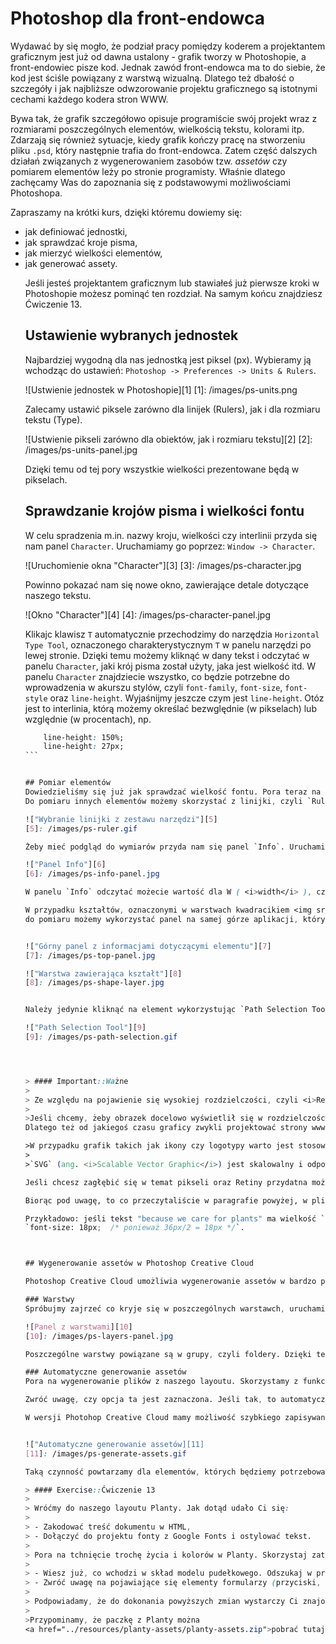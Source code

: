 # Photoshop dla front-endowca

Wydawać by się mogło, że podział pracy pomiędzy koderem a projektantem graficznym jest już od dawna ustalony - grafik tworzy w Photoshopie, a front-endowiec pisze kod. Jednak zawód front-endowca ma to do siebie, że kod jest ściśle powiązany z warstwą wizualną. Dlatego też dbałość o szczegóły i jak najbliższe odwzorowanie projektu graficznego są istotnymi cechami każdego kodera stron WWW.

Bywa tak, że grafik szczegółowo opisuje programiście swój projekt wraz z rozmiarami poszczególnych elementów, wielkością tekstu, kolorami itp. Zdarzają się również sytuacje, kiedy grafik kończy pracę na stworzeniu pliku `.psd`, który następnie trafia do front-endowca. Zatem część dalszych działań związanych z wygenerowaniem zasobów tzw. <i>assetów</i> czy pomiarem elementów leży po stronie programisty. Właśnie dlatego zachęcamy Was do zapoznania się z podstawowymi możliwościami Photoshopa. 

Zapraszamy na krótki kurs, dzięki któremu dowiemy się:
<ul>
	<li>jak definiować jednostki,</li>
	<li>jak sprawdzać kroje pisma,</li>
	<li>jak mierzyć wielkości elementów,</li>
	<li>jak generować assety.</li>

Jeśli jesteś projektantem graficznym lub stawiałeś już pierwsze kroki w Photoshopie możesz pominąć ten rozdział.
Na samym końcu znajdziesz Ćwiczenie 13.

## Ustawienie wybranych jednostek

Najbardziej wygodną dla nas jednostką jest piksel (px). 
Wybieramy ją wchodząc do ustawień: `Photoshop -> Preferences -> Units & Rulers`.


![Ustwienie jednostek w Photoshopie][1]
[1]: /images/ps-units.png

Zalecamy ustawić piksele zarówno dla linijek (Rulers), jak i dla rozmiaru tekstu (Type).

![Ustwienie pikseli zarówno dla obiektów, jak i rozmiaru tekstu][2]
[2]: /images/ps-units-panel.jpg

Dzięki temu od tej pory wszystkie wielkości prezentowane będą w pikselach.

## Sprawdzanie krojów pisma i wielkości fontu

W celu spradzenia m.in. nazwy kroju, wielkości czy interlinii przyda się nam panel `Character`. Uruchamiamy go poprzez: `Window -> Character`.

![Uruchomienie okna "Character"][3]
[3]: /images/ps-character.jpg

Powinno pokazać nam się nowe okno, zawierające detale dotyczące naszego tekstu.

![Okno "Character"][4]
[4]: /images/ps-character-panel.jpg

Klikajc klawisz `T` automatycznie przechodzimy do narzędzia `Horizontal Type Tool`, oznaczonego charakterystycznym `T` w panelu narzędzi po lewej stronie.
Dzięki temu możemy kliknąć w dany tekst i odczytać w panelu `Character`, jaki krój pisma został użyty, jaka jest wielkość itd.
W panelu `Character` znajdziecie wszystko, co będzie potrzebne do wprowadzenia w akurszu stylów, czyli `font-family`, `font-size`, `font-style` oraz `line-height`. 
Wyjaśnijmy jeszcze czym jest `line-height`. Otóz jest to interlinia, którą możemy określać bezwględnie (w pikselach) lub względnie (w procentach), np.

````css
	line-height: 150%;
	line-height: 27px;
```


## Pomiar elementów
Dowiedzieliśmy się już jak sprawdzać wielkość fontu. Pora teraz na obiekty - kontenery, ramki, obrazki. 
Do pomiaru innych elementów możemy skorzystać z linijki, czyli `Ruler Tool`, która znajduje się w panelu z narzędziami.

!["Wybranie linijki z zestawu narzędzi"][5]
[5]: /images/ps-ruler.gif

Żeby mieć podgląd do wymiarów przyda nam się panel `Info`. Uruchamiamy go poprzez: `Window -> Info`.

!["Panel Info"][6]
[6]: /images/ps-info-panel.jpg

W panelu `Info` odczytać możecie wartość dla W ( <i>width</i> ), czyli szerokości oraz H ( <i>height</i> ) wysokości.

W przypadku kształtów, oznaczonymi w warstwach kwadracikiem <img src="/images/ps-shape.jpg" style="width: 200px; display: inline-block; vertical-align: middle;" />, 
do pomiaru możemy wykorzystać panel na samej górze aplikacji, który pokazuje m.in jaki kolor wypełnienia, obramowania oraz wysokość (H) i szerokość (W) ma dany element. 


!["Górny panel z informacjami dotyczącymi elementu"][7]
[7]: /images/ps-top-panel.jpg

!["Warstwa zawierająca kształt"][8]
[8]: /images/ps-shape-layer.jpg


Należy jedynie kliknąć na element wykorzystując `Path Selection Tool`

!["Path Selection Tool"][9]
[9]: /images/ps-path-selection.gif




> #### Important::Ważne
>
> Ze względu na pojawienie się wysokiej rozdzielczości, czyli <i>Retiny</i> w komputerach Mac grafiki zaczęto przygotowywać w "podwójnej gęstości". Na czym to polega?
>
>Jeśli chcemy, żeby obrazek docelowo wyświetlił się w rozdzielczości 100x100 pikseli, to plik który przygotowujemy "pod Retinę" powinien mieć wymiary 200x200 pikseli, czyli dwukrotnie większą wysokość i szerokość. 
Dlatego też od jakiegoś czasu graficy zwykli projektować strony www w dwukrotnie większej rozdzielczości. Dzięki temu bez problemu można przygotować assety w dwóch rozmiarach: @2x (oznaczenie dla Retiny) oraz normalnych rozmiarach 1:1.

>W przypadku grafik takich jak ikony czy logotypy warto jest stosować pliki wektorowe. Najlepszym formatem wektorowym przyjaznym środowisku webowemu jest format `SVG`. 
>
>`SVG` (ang. <i>Scalable Vector Graphic</i>) jest skalowalny i odpowiada naszym potrzebom w temacie responsywności, o której być może już słyszeliście. Dzięki temu możemy zwiększać wymiary obrazka bez utraty jakości w odróżnieniu np. od plików `JPG`.

Jeśli chcesz zagłębić się w temat pikseli oraz Retiny przydatna może być lektura <a href="https://www.smashingmagazine.com/2012/08/towards-retina-web/" target="_blank"> artykułu na Smashing Magazine</a>.

Biorąc pod uwagę, to co przeczytaliście w paragrafie powyżej, w pliku `planty.psd` wszystkie elementy oraz wielkość tekstów są dwukrotnie większe. Zatem jeśli będziecie sprawdzać rozmiary elementów i fontów, pamiętajcie o podzieleniu ich przez 2 przy przypisywaniu wartości w CSS.

Przykładowo: jeśli tekst "because we care for plants" ma wielkość `36px`, docelowo nadamy w pliku CSS wartość: 
`font-size: 18px;  /* ponieważ 36px/2 = 18px */`.



## Wygenerowanie assetów w Photoshop Creative Cloud

Photoshop Creative Cloud umożliwia wygenerowanie assetów w bardzo prosty i szybki sposób. Wszystko opiera się na warstwach (ang. <i>layers</i>). Zanim przejdziemy do szczegółów warto zajrzeć do zawartości pliku `planty.psd` (plik znajduje się w <a href="../resources/planty-assets/planty-assets.zip">zaktualizowanej paczce z zasobami</a> ). Z reguły każdy z elementów - zdjęcia, obiekty, teksty są tworzone w oddzielnej warstwie. Umożliwia to łatwą modyfikację poszczególnych elementów, jak i późniejsze łatwe zapisanie odseparowanych elementów na potrzeby zakodowania layoutu. 

### Warstwy
Spróbujmy zajrzeć co kryje się w poszczególnych warstawch, uruchamiając panel warstw: `Window -> Layers`

![Panel z warstwami][10]
[10]: /images/ps-layers-panel.jpg

Poszczególne warstwy powiązane są w grupy, czyli foldery. Dzięki temu każdy element strony pogrupowany jest według swojej przynależności do sekcji na stronie. Warto trzymać porządek i usunąć zbędne warstwy - dzięki temu nie pogubimy się. Rozwijając grupy znajdziecie konkretne elementy.

### Automatyczne generowanie assetów
Pora na wygenerowanie plików z naszego layoutu. Skorzystamy z funkcjonalności, która zawarta jest w najnowszej wersji programu. Włączamy ją poprzez: `File -> Generate -> Image Assets`.

Zwróć uwagę, czy opcja ta jest zaznaczona. Jeśli tak, to automatyczne generowanie assetów na podstawie nazwy warstw jest włączone. Możemy zatem przejść do kolejnego kroku.

W wersji Photohop Creative Cloud mamy możliwość szybkiego zapisywania assetów z poziomu warstw. Wystarczy zmienić nazwę danej warsty np. z `flower-2` na `flower-2.png`, wtedy w folderze, gdzie znajduje się nasz plik .psd, zostaną automatycznie wygenerowane assety z zadaną przez nas nazwą i rozszerzeniem. Assety są zapisywane w podfolderze `planty-assets`. Sprawdźmy teraz czy pojawił się tam plik z danym assetem. 


!["Automatyczne generowanie assetów][11]
[11]: /images/ps-generate-assets.gif

Taką czynność powtarzamy dla elementów, których będziemy potrzebować do zbudowania layoutu. Pamiętajcie, że CSS umożliwia stworzenie wielu obiektów takich jak ramki lub proste figury geometryczne, więc nie musimy zapisywać każdej z warstw do pliku. W przypadku Planty potrzebować będziemy jedynie zdjęć i ikon mediów społecznościowych.

> #### Exercise::Ćwiczenie 13
>
> Wróćmy do naszego layoutu Planty. Jak dotąd udało Ci się:
>
> - Zakodować treść dokumentu w HTML,
> - Dołączyć do projektu fonty z Google Fonts i ostylować tekst.
>
> Pora na tchnięcie trochę życia i kolorów w Planty. Skorzystaj zatem z świeżo nabytej wiedzy i dokonaj następujących zmian na stronie:
>
> - Wiesz już, co wchodzi w skład modelu pudełkowego. Odszukaj w projekcie wszystkie elementy, które mogą potrzebować dodania ramki lub wypełnienia (*paddingu*).
> - Zwróć uwagę na pojawiające się elementy formularzy (przyciski, `input`y, `textarea`). Nadaj im wygląd zgodny z projektem.
>
> Podpowiadamy, że do dokonania powyższych zmian wystarczy Ci znajomość poznanych dotąd właściwości, czyli `color`, `background-color`, `border`, `padding`, `width`, `height`. Jeśli czujesz się komfortowo używając Photoshopa, możesz pobrać tam wartości kolorów oraz poszczególnych wymiarów.
>
>Przypominamy, że paczkę z Planty można 
<a href="../resources/planty-assets/planty-assets.zip">pobrać tutaj</a>.










